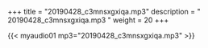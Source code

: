 +++
title = "20190428_c3mnsxgxiqa.mp3"
description = " 20190428_c3mnsxgxiqa.mp3 "
weight = 20
+++

{{< myaudio01 mp3="20190428_c3mnsxgxiqa.mp3" >}}

